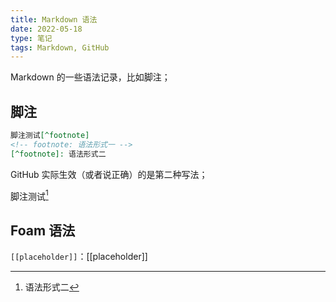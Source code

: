 ```yaml
---
title: Markdown 语法
date: 2022-05-18
type: 笔记
tags: Markdown, GitHub
---
```


Markdown 的一些语法记录，比如脚注；

## 脚注

```md
脚注测试[^footnote]
<!-- footnote: 语法形式一 -->
[^footnote]: 语法形式二
```
GitHub 实际生效（或者说正确）的是第二种写法；

脚注测试[^footnote]

<!-- footnote: 语法形式一 -->
[^footnote]: 语法形式二

## Foam 语法

`[[placeholder]]`：[[placeholder]]
